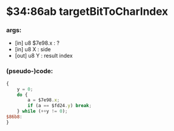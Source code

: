 ﻿
# $34:86ab targetBitToCharIndex



### args:
+ [in] u8 $7e98.x : ?
+ [in] u8 X : side
+ [out] u8 Y : result index 

### (pseudo-)code:
```js
{
	y = 0;
	do {
		a = $7e98.x;
		if (a == $fd24.y) break;
	} while (++y != 0);
$86b8:
}
```




